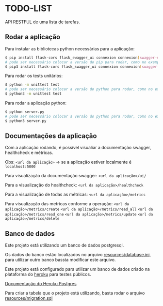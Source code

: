 # TODO-LIST

API RESTFUL de uma lista de tarefas.

## Rodar a aplicação

Para instalar as bibliotecas python necessárias para a aplicação:

```bash
$ pip install flask-cors flask_swagger_ui connexion connexion[swagger-ui] appmetrics unittest json
# pode ser necessário colocar a versão do pip para rodar, como no exemplo abaixo:
$ pip3 install flask-cors flask_swagger_ui connexion connexion[swagger-ui] appmetrics unittest json
```


Para rodar os tests unitários:

```bash
$ python -m unittest test
# pode ser necessário colocar a versão do python para rodar, como no exemplo abaixo:
$ python3 -m unittest test
```


Para rodar a aplicação python:

```bash
$ python server.py
# pode ser necessário colocar a versão do python para rodar, como no exemplo abaixo:
$ python3 server.py
```

## Documentações da aplicação

Com a aplicação rodando, é possível visualiar a documentação swagger, healthcheck e métricas.

Obs: `<url da aplicação>` -> se a aplicação estiver localmente é `localhost:5000`


Para visualização da documentação swagger:
`<url da aplicação>/ui/`

Para a visualização do healthcheck:
`<url da aplicação>/healthcheck`

Para a visualização de todas as métricas:
`<url da aplicação>/metrics`

Para visualização das metrícas conforme a operação:
`<url da aplicação>/metrics/create`
`<url da aplicação>/metrics/read_all`
`<url da aplicação>/metrics/read_one`
`<url da aplicação>/metrics/update`
`<url da aplicação>/metrics/delete`


## Banco de dados

Este projeto está utilizando um banco de dados postgresql.

Os dados do banco estão localizados no arquivo [resources/database.ini](resources/database.ini), para utilizar outro banco bassta modificar este arquivo.

Este projeto está configurado para utilizar um banco de dados criado na plataforma do [heroku](https://heroku.com) para testes públicos.


[Documentação do Heroku Postgres](https://devcenter.heroku.com/articles/heroku-postgresql)


Para criar a tabela que o projeto está utilizando, basta rodar o arquivo [resources/migration.sql](resources/migration.sql)